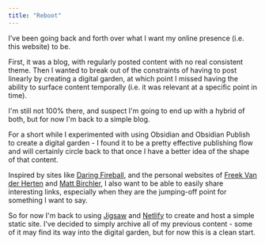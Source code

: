 ```yaml
---
title: "Reboot"
---
```


I’ve been going back and forth over what I want my online presence (i.e. this website) to be.

First, it was a blog, with regularly posted content with no real consistent theme. Then I wanted to break out of the constraints of having to post linearly by creating a digital garden, at which point I missed having the ability to surface content temporally (i.e. it was relevant at a specific point in time).

I'm still not 100% there, and suspect I'm going to end up with a hybrid of both, but for now I'm back to a simple blog.

For a short while I experimented with using Obsidian and Obsidian Publish to create a digital garden - I found it to be a pretty effective publishing flow and will certainly circle back to that once I have a better idea of the shape of that content.

Inspired by sites like [Daring Fireball](https://daringfireball.net), and the personal websites of [Freek Van der Herten](https://freek.dev) and [Matt Birchler](https://birchtree.me), I also want to be able to easily share interesting links, especially when they are the jumping-off point for something I want to say.

So for now I'm back to using [Jigsaw](https://jigsaw.tighten.com) and [Netlify](https://www.netlify.com) to create and host a simple static site. I've decided to simply archive all of my previous content - some of it may find its way into the digital garden, but for now this is a clean start.
